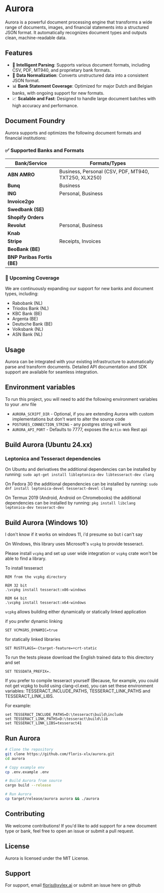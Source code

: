 # Aurora

Aurora is a powerful document processing engine that transforms a wide range of documents, images, and financial statements into a structured JSON format. It automatically recognizes document types and outputs clean, machine-readable data.

## Features

- 🧠 **Intelligent Parsing**: Supports various document formats, including CSV, PDF, MT940, and proprietary bank formats.
- 🔄 **Data Normalization**: Converts unstructured data into a consistent JSON format.
- 📊 **Bank Statement Coverage**: Optimized for major Dutch and Belgian banks, with ongoing support for new formats.
- 📈 **Scalable and Fast**: Designed to handle large document batches with high accuracy and performance.

## Document Foundry

Aurora supports and optimizes the following document formats and financial institutions:

### ✅ Supported Banks and Formats

| Bank/Service            | Formats/Types                          |
|-------------------------|----------------------------------------|
| **ABN AMRO**            | Business, Personal (CSV, PDF, MT940, TXT250, XLX250) |
| **Bunq**                | Business                               |
| **ING**                 | Personal, Business                     |
| **Invoice2go**          |                                        |
| **Swedbank (SE)**       |                                        |
| **Shopify Orders**      |                                        |
| **Revolut**             | Personal, Business                     |
| **Knab**                |                                        |
| **Stripe**              | Receipts, Invoices                     |
| **BeoBank (BE)**        |                                        |
| **BNP Paribas Fortis (BE)** |                                    |

### 📌 Upcoming Coverage

We are continuously expanding our support for new banks and document types, including:

- Rabobank (NL)
- Triodos Bank (NL)
- KBC Bank (BE)
- Argenta (BE)
- Deutsche Bank (BE)
- Volksbank (NL)
- ASN Bank (NL)

## Usage

Aurora can be integrated with your existing infrastructure to automatically parse and transform documents. Detailed API documentation and SDK support are available for seamless integration.

## Environment variables

To run this project, you will need to add the following environment variables to your .env file

- `AURORA_SCRIPT_DIR` - Optional, if you are extending Aurora with custom implementations but don't want to alter the source code 
- `POSTGRES_CONNECTION_STRING` - any postgres string will work 
- `AURORA_API_PORT` - Defaults to 7777, exposes the `Actix-Web` Rest api

## Build Aurora (Ubuntu 24.xx)

### Leptonica and Tesseract dependencies
On Ubuntu and derivatives the additional dependencies can be installed by running:
```sudo apt-get install libleptonica-dev libtesseract-dev clang```

On Fedora 30 the additional dependencies can be installed by running:
```sudo dnf install leptonica-devel tesseract-devel clang```

On Termux 2019 (Android, Android on Chromebooks) the additional dependencies can be installed by running:
```pkg install libclang leptonica-dev tesseract-dev```

## Build Aurora (Windows 10)
I don't know if it works on windows 11, i'd presume so but i can't say

On Windows, this library uses Microsoft's `vcpkg` to provide tesseract.

Please install `vcpkg` and set up user wide integration or `vcpkg` crate won't be able to find a library.

To install tesseract
```
REM from the vcpkg directory

REM 32 bit
.\vcpkg install tesseract:x86-windows

REM 64 bit
.\vcpkg install tesseract:x64-windows
```

`vcpkg` allows building either dynamically or statically linked application

if you prefer dynamic linking
```
SET VCPKGRS_DYNAMIC=true
```

for statically linked libraries

```
SET RUSTFLAGS=-Ctarget-feature=+crt-static
```
To run the tests please download the English trained data to this directory and set

```
SET TESSDATA_PREFIX=.
```
If you prefer to compile tesseract yourself (Because, for example, you could not get vcpkg to build using clang-cl.exe), you can set these environment variables: TESSERACT_INCLUDE_PATHS, TESSERACT_LINK_PATHS and TESSERACT_LINK_LIBS.

For example:
```
set TESSERACT_INCLUDE_PATHS=D:\tesseract\build\include
set TESSERACT_LINK_PATHS=D:\tesseract\build\lib
set TESSERACT_LINK_LIBS=tesseract41
```

## Run Aurora
```bash
# Clone the repository
git clone https://github.com/floris-xlx/aurora.git
cd aurora

# Copy example env
cp .env.example .env

# Build Aurora from source
cargo build --release

# Run Aurora
cp target/release/aurora aurora && ./aurora
```





## Contributing

We welcome contributions! If you'd like to add support for a new document type or bank, feel free to open an issue or submit a pull request.

## License

Aurora is licensed under the MIT License.

## Support

For support, email floris@xylex.ai or submit an issue here on github